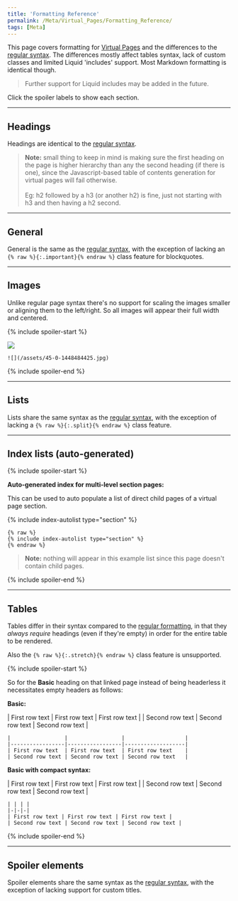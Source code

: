 ```yaml
---
title: 'Formatting Reference'
permalink: /Meta/Virtual_Pages/Formatting_Reference/
tags: [Meta]
---
```


This page covers formatting for [Virtual Pages](/Meta/Virtual_Pages/) and the differences to the [regular syntax](/Meta/Formatting_Reference/). The differences mostly affect tables syntax, lack of custom classes and limited Liquid 'includes' support. Most Markdown formatting is identical though.

> Further support for Liquid includes may be added in the future.

Click the spoiler labels to show each section.

---

## Headings

Headings are identical to the [regular syntax](/Meta/Formatting_Reference/#headings).

> **Note:** small thing to keep in mind is making sure the first heading on the page is higher hierarchy than any the second heading (if there is one), since the Javascript-based table of contents generation for virtual pages will fail otherwise.\
\
Eg: h2 followed by a h3 (or another h2) is fine, just not starting with h3 and then having a h2 second.

---

## General

General is the same as the [regular syntax](/Meta/Formatting_Reference/#lists), with the exception of lacking an `{% raw %}{:.important}{% endraw %}` class feature for blockquotes.

---

## Images

Unlike regular page syntax there's no support for scaling the images smaller or aligning them to the left/right. So all images will appear their full width and centered.

{% include spoiler-start %}

![](/assets/45-0-1448484425.jpg)

    ![](/assets/45-0-1448484425.jpg)

{% include spoiler-end %}

---

## Lists

Lists share the same syntax as the [regular syntax](/Meta/Formatting_Reference/#lists), with the exception of lacking a `{% raw %}{:.split}{% endraw %}` class feature.

---

## Index lists (auto-generated)

{% include spoiler-start %}

**Auto-generated index for multi-level section pages:**

This can be used to auto populate a list of direct child pages of a virtual page section. 

{% include index-autolist type="section" %}

    {% raw %}
    {% include index-autolist type="section" %}
    {% endraw %}

> **Note:** nothing will appear in this example list since this page doesn't contain child pages.

{% include spoiler-end %}

---

## Tables

Tables differ in their syntax compared to the [regular formatting](/Meta/Formatting_Reference/#tables), in that they *always require* headings (even if they're empty) in order for the entire table to be rendered.

Also the `{% raw %}{:.stretch}{% endraw %}` class feature is unsupported.

{% include spoiler-start %}

So for the **Basic** heading on that linked page instead of being headerless it necessitates empty headers as follows:

**Basic:**

| First row text  | First row text  | First row text    |
| Second row text | Second row text | Second row text   |

```
|                 |                 |                   |
|-----------------|-----------------|-------------------|
| First row text  | First row text  | First row text    |
| Second row text | Second row text | Second row text   |
```

**Basic with compact syntax:**

| First row text | First row text | First row text |
| Second row text | Second row text | Second row text |

```
| | | |
|-|-|-|
| First row text | First row text | First row text |
| Second row text | Second row text | Second row text |
```

{% include spoiler-end %}

---

## Spoiler elements

Spoiler elements share the same syntax as the [regular syntax](/Meta/Formatting_Reference/#spoiler-elements), with the exception of lacking support for custom titles.